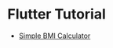 <h1>Flutter Tutorial</h1>
<ul>
  <li><a href="https://github.com/kokaprog/bmi_calc">Simple BMI Calculator</a></li>
</ul>

